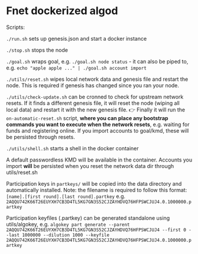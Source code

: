 # Fnet dockerized algod

Scripts:

`./run.sh` sets up genesis.json and start a docker instance

`./stop.sh` stops the node

`./goal.sh` wraps goal, e.g. `./goal.sh node status` - it can also be piped to, e.g. `echo "apple apple ..." | ./goal.sh account import`

`./utils/reset.sh` wipes local network data and genesis file and restart the node. This is required if genesis has changed since you ran your node.

`./utils/check-update.sh` can be cronned to check for upstream network resets. If it finds a different genesis file, it will reset the node (wiping all local data) and restart it with the new genesis file. 👉 Finally it will run the `on-automatic-reset.sh` script, **where you can place any bootstrap commands you want to execute when the network resets**, e.g. waiting for funds and registering online. If you import accounts to goal/kmd, these will be persisted through resets.

`./utils/shell.sh` starts a shell in the docker container

A default passwordless KMD will be available in the container. Accounts you import **will** be persisted when you reset the network data dir through utils/reset.sh

Participation keys in `partkeys/` will be copied into the data directory and automatically installed. Note: the filename is required to follow this format: `[name].[first round].[last round].partkey` e.g. `2AQQU742K66T26EUYXH7CB3D4TL5KG7GN3S52CJZAYHDVQ76HFPSWCJUJ4.0.1000000.partkey`

Participation keyfiles (.partkey) can be generated standalone using utils/algokey, e.g. `algokey part generate --parent 2AQQU742K66T26EUYXH7CB3D4TL5KG7GN3S52CJZAYHDVQ76HFPSWCJUJ4 --first 0 --last 1000000 --dilution 1000 --keyfile 2AQQU742K66T26EUYXH7CB3D4TL5KG7GN3S52CJZAYHDVQ76HFPSWCJUJ4.0.1000000.partkey`
